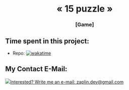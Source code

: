 <h1 align="center">« 15 puzzle »</h1>
<h3 align="center">[Game]</h3>

## Time spent in this project:
* Repo: [![wakatime](https://wakatime.com/badge/user/f37ab12b-d024-4d9e-ae52-28518e6bcaf7/project/e8639c0b-edac-4eaf-a0ed-38ca8ea8692f.svg)](https://wakatime.com/badge/user/f37ab12b-d024-4d9e-ae52-28518e6bcaf7/project/e8639c0b-edac-4eaf-a0ed-38ca8ea8692f)

## My Contact E-Mail:

<a href="mailto:zaplin.dev@gmail.com"><img src="https://github.com/alienat3d/icons-for-github/blob/dev/send-email.svg">Interested? Write me an e-mail: zaplin.dev@gmail.com</a>